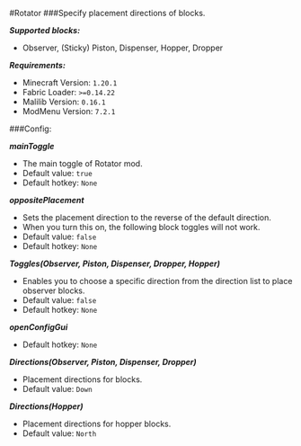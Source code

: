 #Rotator
###Specify placement directions of blocks.

***Supported blocks:***
- Observer, (Sticky) Piston, Dispenser, Hopper, Dropper

***Requirements:***
- Minecraft Version: `1.20.1`
- Fabric Loader: `>=0.14.22`
- Malilib Version: `0.16.1`
- ModMenu Version: `7.2.1`

###Config:

***mainToggle***
- The main toggle of Rotator mod.
- Default value: `true`
- Default hotkey: `None`

***oppositePlacement***
- Sets the placement direction to the reverse of the default direction.
- When you turn this on, the following block toggles will not work.
- Default value: `false`
- Default hotkey: `None`

***Toggles(Observer, Piston, Dispenser, Dropper, Hopper)***
- Enables you to choose a specific direction from the direction list to place observer blocks.
- Default value: `false`
- Default hotkey: `None`

***openConfigGui***
- Default hotkey: `None`

***Directions(Observer, Piston, Dispenser, Dropper)***
- Placement directions for blocks.
- Default value: `Down`

***Directions(Hopper)***
- Placement directions for hopper blocks.
- Default value: `North`